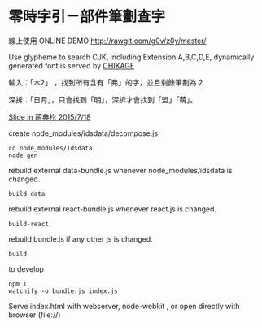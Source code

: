 # 零時字引－部件筆劃查字

線上使用 ONLINE DEMO <http://rawgit.com/g0v/z0y/master/>

Use glypheme to search CJK, including Extension A,B,C,D,E, dynamically generated font is served by [CHIKAGE](https://github.com/g0v/chikage)

輸入：「木2」 ，找到所有含有「弗」的字，並且剩餘筆劃為 2

深拆：「日月」，只會找到「明」，深拆才會找到「盟」「萌」。

[Slide in 萌典松 2015/7/18](https://docs.google.com/presentation/d/16MzEnhGiWYH2e5WMudW6Sc49BTWDf1_aicbFMU9nSrU/edit?usp=sharing)

create node_modules/idsdata/decompose.js

    cd node_modules/idsdata
    node gen

rebuild external data-bundle.js whenever node_modules/idsdata is changed.

    build-data

rebuild external react-bundle.js whenever react.js is changed.

    build-react

rebuild bundle.js if any other js is changed.

    build

to develop

    npm i
    watchify -o bundle.js index.js

Serve index.html with webserver, node-webkit , or open directly with browser (file://)




